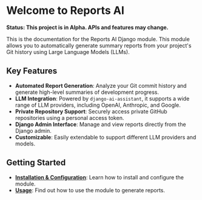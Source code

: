 
# Welcome to Reports AI

**Status: This project is in Alpha. APIs and features may change.**

This is the documentation for the Reports AI Django module. This module allows you to automatically generate summary reports from your project's Git history using Large Language Models (LLMs).

## Key Features

- **Automated Report Generation**: Analyze your Git commit history and generate high-level summaries of development progress.
- **LLM Integration**: Powered by `django-ai-assistant`, it supports a wide range of LLM providers, including OpenAI, Anthropic, and Google.
- **Private Repository Support**: Securely access private GitHub repositories using a personal access token.
- **Django Admin Interface**: Manage and view reports directly from the Django admin.
- **Customizable**: Easily extendable to support different LLM providers and models.

## Getting Started

- **[Installation & Configuration](./configuration.md)**: Learn how to install and configure the module.
- **[Usage](./usage.md)**: Find out how to use the module to generate reports.
